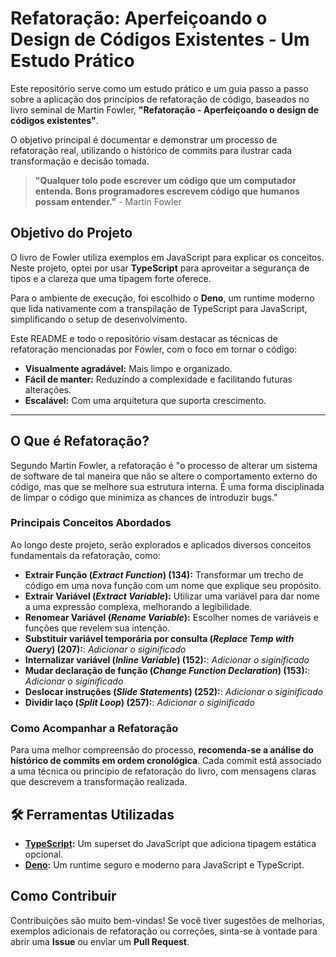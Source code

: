 # Refatoração: Aperfeiçoando o Design de Códigos Existentes - Um Estudo Prático

Este repositório serve como um estudo prático e um guia passo a passo sobre a aplicação dos princípios de refatoração de código, baseados no livro seminal de Martin Fowler, **"Refatoração - Aperfeiçoando o design de códigos existentes"**.

O objetivo principal é documentar e demonstrar um processo de refatoração real, utilizando o histórico de commits para ilustrar cada transformação e decisão tomada.

> **"Qualquer tolo pode escrever um código que um computador entenda. Bons programadores escrevem código que humanos possam entender."** - Martin Fowler

## Objetivo do Projeto

O livro de Fowler utiliza exemplos em JavaScript para explicar os conceitos. Neste projeto, optei por usar **TypeScript** para aproveitar a segurança de tipos e a clareza que uma tipagem forte oferece.

Para o ambiente de execução, foi escolhido o **Deno**, um runtime moderno que lida nativamente com a transpilação de TypeScript para JavaScript, simplificando o setup de desenvolvimento.

Este README e todo o repositório visam destacar as técnicas de refatoração mencionadas por Fowler, com o foco em tornar o código:

-   **Visualmente agradável:** Mais limpo e organizado.
-   **Fácil de manter:** Reduzindo a complexidade e facilitando futuras alterações.
-   **Escalável:** Com uma arquitetura que suporta crescimento.

---

## O Que é Refatoração?

Segundo Martin Fowler, a refatoração é "o processo de alterar um sistema de software de tal maneira que não se altere o comportamento externo do código, mas que se melhore sua estrutura interna. É uma forma disciplinada de limpar o código que minimiza as chances de introduzir bugs."

### Principais Conceitos Abordados

Ao longo deste projeto, serão explorados e aplicados diversos conceitos fundamentais da refatoração, como:

-   **Extrair Função (*Extract Function*) (134):** Transformar um trecho de código em uma nova função com um nome que explique seu propósito.
-   **Extrair Variável (*Extract Variable*):** Utilizar uma variável para dar nome a uma expressão complexa, melhorando a legibilidade.
-   **Renomear Variável (*Rename Variable*):** Escolher nomes de variáveis e funções que revelem sua intenção.
-   **Substituir variável temporária por consulta (*Replace Temp with Query*) (207):**: *Adicionar o siginificado*
-   **Internalizar variável (*Inline Variable*) (152):**: *Adicionar o siginificado*
-   **Mudar declaração de função (*Change Function Declaration*) (153):**: *Adicionar o siginificado*
-   **Deslocar instruções (*Slide Statements*) (252):**: *Adicionar o siginificado*
-   **Dividir laço (*Split Loop*) (257):**: *Adicionar o siginificado*
### Como Acompanhar a Refatoração

Para uma melhor compreensão do processo, **recomenda-se a análise do histórico de commits em ordem cronológica**. Cada commit está associado a uma técnica ou princípio de refatoração do livro, com mensagens claras que descrevem a transformação realizada.

## 🛠️ Ferramentas Utilizadas

-   **[TypeScript](https://www.typescriptlang.org/):** Um superset do JavaScript que adiciona tipagem estática opcional.
-   **[Deno](https://deno.land/):** Um runtime seguro e moderno para JavaScript e TypeScript.

## Como Contribuir

Contribuições são muito bem-vindas! Se você tiver sugestões de melhorias, exemplos adicionais de refatoração ou correções, sinta-se à vontade para abrir uma **Issue** ou enviar um **Pull Request**.

